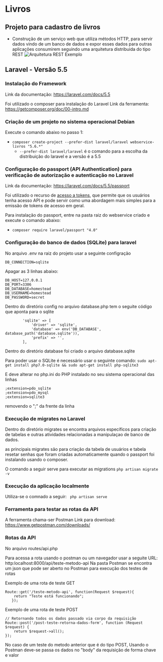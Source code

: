 # Livros
## Projeto para cadastro de livros
 * Construção de um serviço web que utiliza métodos HTTP, para servir dados vindo de um banco de dados e expor esses dados para outras aplicações consumirem seguindo uma arquitetura distribuida do tipo REST
 ![Arquitetura REST Exemplo](https://www.researchgate.net/profile/Bruno_Bogaz_Zarpelao/publication/262731775/figure/fig1/AS:392450288963584@1470578848159/Figura-1-Arquitetura-baseada-em-REST-para-cidades-inteligentes.png)

## Laravel - Versão 5.5
### Instalação do Framework

Link da documentação: https://laravel.com/docs/5.5

Foi utilizado o composer para instalação do Laravel
Link da ferramenta: https://getcomposer.org/doc/00-intro.md

### Criação de um projeto no sistema operacional Debian
Execute o comando abaixo no passo 1:
 * `composer create-project --prefer-dist laravel/laravel webservice-livros "5.6.*"`
     * `--prefer-dist laravel/laravel` é o comando para a escolha da distribuição do laravel e a versão é a 5.5

### Configuração do passport (API Authentication) para verificação de autorização e autenticação no Laravel

Link da documentação: https://laravel.com/docs/5.5/passport

Foi utilizado o recurso de [acesso a tokens](https://laravel.com/docs/5.5/passport#personal-access-tokens), que permite que os usuários tenha acesso API e pode servir como uma abordagem mais simples para a emissão de tokens de acesso em geral.

Para instalação do passport, entre na pasta raiz do webservice criado e execute o comando abaixo:

 * `composer require laravel/passport "4.0"`


### Configuração do banco de dados (SQLite) para laravel

No arquivo .env na raiz do projeto usar a seguinte configração

```  
DB_CONNECTION=sqlite
```

Apagar as 3 linhas abaixo:
```
DB_HOST=127.0.0.1
DB_PORT=3306
DB_DATABASE=homestead
DB_USERNAME=homestead
DB_PASSWORD=secret
```
Dentro do diretório config no arquivo database.php tem o seguite código que aponta para o sqlite

```
        'sqlite' => [
            'driver' => 'sqlite',
            'database' => env('DB_DATABASE', database_path('database.sqlite')),
            'prefix' => '',
        ],
```

Dentro do diretório database foi criado o arquivo database.sqlite

Para poder usar o SQLite é necessário usar o seguinte comando:
`sudo apt-get install php7.0-sqlite
 && sudo apt-get install php-sqlite3`

E deve alterar no php.ini do PHP instalado no seu sistema operacional das linhas 
```
;extension=pdo_sqlite
;extension=pdo_mysql
;extension=sqlite3
```
removendo o ";" da frente da linha 

### Execução de migrates no Laravel

Dentro do diretório migrates se encontra arquivos específicos para criação de tabelas e outras atividades relacionadas a manipulaçao de banco de dados.

as principais migrates são para criação da tabela de usuários e tabela resetar senhas que foram criadas automaticamente quando o passport foi instalando usando o composer.

O comando a seguir serve para executar as migrations
`php artisan migrate -v`

### Execução da aplicação localmente

Utiliza-se o comnado a seguir:
` php artisan serve`
### Ferramenta para testar as rotas da API
A ferramenta chama-ser Postman 
Link para download: https://www.getpostman.com/downloads/
### Rotas da API
No arquivo routes/api.php


Para acessa a rota usando o postman ou um navegador
usar a seguite URL: http:localhost:8000/api/teste-metodo-api
Na pasta Postman se encontra um json que pode ser aberto no Postman para execução dos testes de rotas

Exemplo de uma rota de teste GET
```
Route::get('/teste-metodo-api', function(Request $request){
    return "Teste está funcionando";
   });
```

Exemplo de uma rota de teste POST

```
// Retornando todos os dados passado via corpo da requisição
Route::post('/post-teste-retorna-dados-form', function (Request $request) {
    return $request->all();
});
```
No caso de um teste do metodo anterior que é do tipo POST, Usando o Postman deve-se passa os dados no "body" da requisição de forma chave e valor




